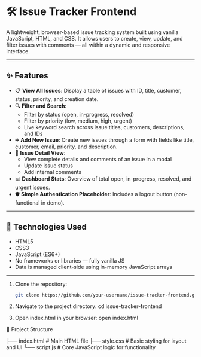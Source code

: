 # 🛠️ Issue Tracker Frontend

A lightweight, browser-based issue tracking system built using vanilla JavaScript, HTML, and CSS. It allows users to create, view, update, and filter issues with comments — all within a dynamic and responsive interface.

---

## ✨ Features

- 📋 **View All Issues**: Display a table of issues with ID, title, customer, status, priority, and creation date.
- 🔍 **Filter and Search**:
  - Filter by status (open, in-progress, resolved)
  - Filter by priority (low, medium, high, urgent)
  - Live keyword search across issue titles, customers, descriptions, and IDs
- ➕ **Add New Issue**: Create new issues through a form with fields like title, customer, email, priority, and description.
- 🧾 **Issue Detail View**:
  - View complete details and comments of an issue in a modal
  - Update issue status
  - Add internal comments
- 📊 **Dashboard Stats**: Overview of total open, in-progress, resolved, and urgent issues.
- 🛡️ **Simple Authentication Placeholder**: Includes a logout button (non-functional in demo).

---

## 🧰 Technologies Used

- HTML5
- CSS3
- JavaScript (ES6+)
- No frameworks or libraries — fully vanilla JS
- Data is managed client-side using in-memory JavaScript arrays

---

1. Clone the repository:
   ```bash
   git clone https://github.com/your-username/issue-tracker-frontend.git
2. Navigate to the project directory:
cd issue-tracker-frontend


3. Open index.html in your browser:
open index.html








📁 Project Structure

├── index.html          # Main HTML file
├── style.css           # Basic styling for layout and UI
└── script.js           # Core JavaScript logic for functionality
